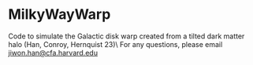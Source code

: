 # MilkyWayWarp
Code to simulate the Galactic disk warp created from a tilted dark matter halo (Han, Conroy, Hernquist 23)\\
For any questions, please email jiwon.han@cfa.harvard.edu
